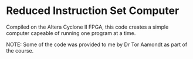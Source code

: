 # Reduced Instruction Set Computer

Compiled on the Altera Cyclone II FPGA, this code creates a simple computer capeable of running one program at a time. 

NOTE: Some of the code was provided to me by Dr Tor Aamondt as part of the course. 
